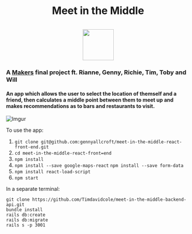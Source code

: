 <h1 align="center">Meet in the Middle  
<br>
<br>
<div><img src="https://i.imgur.com/3gjFQzf.jpg" height="85" width="85"></div></h1>

### A [Makers](makers.tech) final project ft. Rianne, Genny, Richie, Tim, Toby and Will

#### An app which allows the user to select the location of themself and a friend, then calculates a middle point between them to meet up and makes recommendations as to bars and restaurants to visit.

![Imgur](https://i.imgur.com/QoZvtxz.jpg)

To use the app:

1. `git clone git@github.com:gennyallcroft/meet-in-the-middle-react-front-end.git`
2. `cd meet-in-the-middle-react-front=end`
3. `npm install`
4. `npm install --save google-maps-react`
   `npm install --save form-data`
5. `npm install react-load-script`
6. `npm start`

In a separate terminal:

 `git clone https://github.com/Timdavidcole/meet-in-the-middle-backend-api.git`  
 `bundle install`  
 `rails db:create`  
 `rails db:migrate`  
 `rails s -p 3001`  
